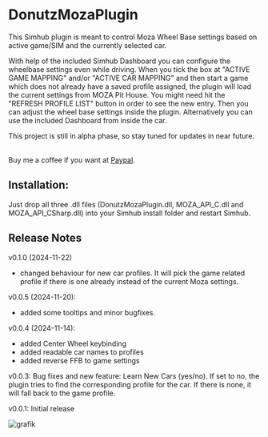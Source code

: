 # DonutzMozaPlugin

This Simhub plugin is meant to control Moza Wheel Base settings based on active game/SIM and the currently selected car.

With help of the included Simhub Dashboard you can configure the wheelbase settings even while driving. When you tick the box at "ACTIVE GAME MAPPING" and/or "ACTIVE CAR MAPPING" and then start a game which does not already have a saved profile assigned, the plugin will load the current settings from MOZA Pit House.
You might need hit the "REFRESH PROFILE LIST" button in order to see the new entry. Then you can adjust the wheel base settings inside the plugin. Alternatively you can use the included Dashboard from inside the car.

This project is still in alpha phase, so stay tuned for updates in near future.

<br>Buy me a coffee if you want at [Paypal](https://paypal.me/donutz75?country.x=DE&locale.x=de_DE).

## Installation: 
Just drop all three .dll files (DonutzMozaPlugin.dll, MOZA_API_C.dll and MOZA_API_CSharp.dll) into your Simhub install folder and restart Simhub.

## Release Notes
v0.1.0 (2024-11-22)
- changed behaviour for new car profiles. It will pick the game related profile if there is one already instead of the current Moza settings.

v0.0.5 (2024-11-20):
- added some tooltips and minor bugfixes.

v0.0.4 (2024-11-14): 
- added Center Wheel keybinding
- added readable car names to profiles
- added reverse FFB to game settings

v0.0.3: Bug fixes and new feature: Learn New Cars (yes/no). If set to no, the plugin tries to find the corresponding profile for the car. If there is none, it will fall back to the game profile.

v0.0.1: Initial release

![grafik](https://github.com/user-attachments/assets/732f3598-6342-409a-bd15-612604a3f4fa)


